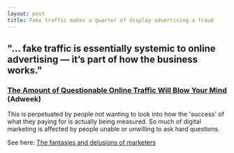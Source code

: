 ```yaml
---
layout: post
title: Fake traffic makes a quarter of display advertising a fraud
---
```


## "... fake traffic is essentially systemic to online advertising — it’s part of how the business works."

### [The Amount of Questionable Online Traffic Will Blow Your Mind](http://www.adweek.com/news/technology/amount-questionable-online-traffic-will-blow-your-mind-153083) (Adweek)

This is perpetuated by people not wanting to look into how the 'success' of what they paying for is actually being measured. So much of digital marketing is affected by people unable or unwilling to ask hard questions.

See here: [The fantasies and delusions of marketers](http://markhigginson.co.uk/2013/05/20/the-fantasises-and-delusions-of-marketers/)